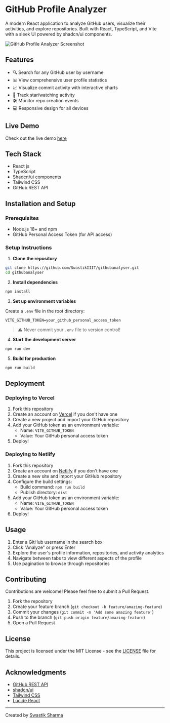 # GitHub Profile Analyzer

A modern React application to analyze GitHub users, visualize their activities, and explore repositories. Built with React, TypeScript, and Vite with a sleek UI powered by shadcn/ui components.

![GitHub Profile Analyzer Screenshot](https://github.com/user-attachments/assets/e2d7dfd1-e99f-4bc8-8913-640ecf911604)


## Features

- 🔍 Search for any GitHub user by username
- 📊 View comprehensive user profile statistics
- 📈 Visualize commit activity with interactive charts
- 🌟 Track star/watching activity
- 🛠️ Monitor repo creation events
- 💻 Responsive design for all devices

## Live Demo

Check out the live demo [here](https://githubanalyser.vercel.app/)

## Tech Stack

- React js
- TypeScript
- Shadcn/ui components
- Tailwind CSS
- GitHub REST API

## Installation and Setup

### Prerequisites

- Node.js 18+ and npm
- GitHub Personal Access Token (for API access)

### Setup Instructions

1. **Clone the repository**

```bash
git clone https://github.com/SwastikIIIT/githubanalyser.git
cd githubanalyser
```

2. **Install dependencies**

```bash
npm install
```

3. **Set up environment variables**

Create a `.env` file in the root directory:

```
VITE_GITHUB_TOKEN=your_github_personal_access_token
```

> ⚠️ Never commit your `.env` file to version control!

4. **Start the development server**

```bash
npm run dev
```

5. **Build for production**

```bash
npm run build
```

## Deployment

### Deploying to Vercel

1. Fork this repository
2. Create an account on [Vercel](https://vercel.com) if you don't have one
3. Create a new project and import your GitHub repository
4. Add your GitHub token as an environment variable:
   - Name: `VITE_GITHUB_TOKEN`
   - Value: Your GitHub personal access token
5. Deploy!

### Deploying to Netlify

1. Fork this repository
2. Create an account on [Netlify](https://netlify.com) if you don't have one
3. Create a new site and import your GitHub repository
4. Configure the build settings:
   - Build command: `npm run build`
   - Publish directory: `dist`
5. Add your GitHub token as an environment variable:
   - Name: `VITE_GITHUB_TOKEN`
   - Value: Your GitHub personal access token
6. Deploy!

## Usage

1. Enter a GitHub username in the search box
2. Click "Analyze" or press Enter
3. Explore the user's profile information, repositories, and activity analytics
4. Navigate between tabs to view different aspects of the profile
5. Use pagination to browse through repositories

## Contributing

Contributions are welcome! Please feel free to submit a Pull Request.

1. Fork the repository
2. Create your feature branch (`git checkout -b feature/amazing-feature`)
3. Commit your changes (`git commit -m 'Add some amazing feature'`)
4. Push to the branch (`git push origin feature/amazing-feature`)
5. Open a Pull Request

## License

This project is licensed under the MIT License - see the [LICENSE](LICENSE) file for details.

## Acknowledgments

- [GitHub REST API](https://docs.github.com/en/rest)
- [shadcn/ui](https://ui.shadcn.com/)
- [Tailwind CSS](https://tailwindcss.com/)
- [Lucide React](https://lucide.dev/)

---

Created by [Swastik Sharma](https://github.com/SwastikIIIT)
